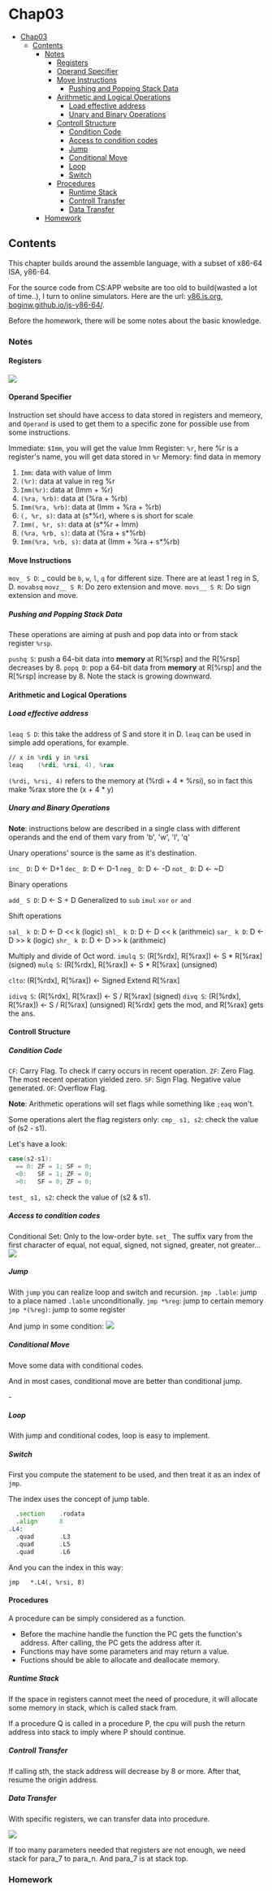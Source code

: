 # Chap03

- [Chap03](#chap03)
  - [Contents](#contents)
    - [Notes](#notes)
      - [Registers](#registers)
      - [Operand Specifier](#operand-specifier)
      - [Move Instructions](#move-instructions)
        - [Pushing and Popping Stack Data](#pushing-and-popping-stack-data)
      - [Arithmetic and Logical Operations](#arithmetic-and-logical-operations)
        - [Load effective address](#load-effective-address)
        - [Unary and Binary Operations](#unary-and-binary-operations)
      - [Controll Structure](#controll-structure)
        - [Condition Code](#condition-code)
        - [Access to condition codes](#access-to-condition-codes)
        - [Jump](#jump)
        - [Conditional Move](#conditional-move)
        - [Loop](#loop)
        - [Switch](#switch)
      - [Procedures](#procedures)
        - [Runtime Stack](#runtime-stack)
        - [Controll Transfer](#controll-transfer)
        - [Data Transfer](#data-transfer)
    - [Homework](#homework)

## Contents

This chapter builds around the assemble language, with a subset of x86-64 ISA, y86-64.

For the source code from CS:APP website are too old to build(wasted a lot of time..), I turn to online simulators. Here are the url: [y86.js.org](http://y86.js.org/), [boginw.github.io/js-y86-64/](https://boginw.github.io/js-y86-64/).

Before the homework, there will be some notes about the basic knowledge.

### Notes

#### Registers

![](img/regs.png)

#### Operand Specifier

Instruction set should have access to data stored in registers and memeory, and `Operand` is used to get them to a specific zone for possible use from some instructions.  

Immediate: `$Imm`, you will get the value Imm
Register: `%r`, here %r is a register's name, you will get data stored in `%r`
Memory: find data in memory 
1. `Imm`: data with value of Imm
2. `(%r)`: data at value in reg %r
3. `Imm(%r)`: data at (Imm + %r)
4. `(%ra, %rb)`: data at (%ra + %rb)
5. `Imm(%ra, %rb)`: data at (Imm + %ra + %rb)
6. `(, %r, s)`: data at (s*%r), where s is short for scale
7. `Imm(, %r, s)`: data at (s*%r + Imm)
8. `(%ra, %rb, s)`: data at (%ra + s*%rb)
9. `Imm(%ra, %rb, s)`: data at (Imm + %ra + s*%rb)


#### Move Instructions

`mov_ S D`: _ could be `b`, `w`, `l`, `q`  for different size. There are at least 1 reg in S, D.
`movabsq`
`movz__ S R`: Do zero extension and move.
`movs__ S R`: Do sign extension and move.

##### Pushing and Popping Stack Data
These operations are aiming at push and pop data into or from stack register `%rsp`.

`pushq S`: push a 64-bit data into **memory** at R[%rsp] and the R[%rsp] decreases by 8.
`popq D`: pop a 64-bit data from **memory** at R[%rsp] and the R[%rsp] increase by 8.
Note the stack is growing downward.

#### Arithmetic and Logical Operations

##### Load effective address
`leaq S D`: this take the address of S and store it in D.
`leaq` can be used in simple add operations, for example.
```asm
// x in %rdi y in %rsi
leaq    (%rdi, %rsi, 4), %rax
```
`(%rdi, %rsi, 4)` refers to the memory at (%rdi + 4 * %rsi), so in fact this make %rax store the (x + 4 * y)

##### Unary and Binary Operations
**Note**: instructions below are described in a single class with different operands and the end of them vary from 'b', 'w', 'l', 'q'

Unary operations' source is the same as it's destination.

`inc_ D`: D <- D+1
`dec_ D`: D <- D-1
`neg_ D`: D <- -D
`not_ D`: D <- ~D

Binary operations

`add_ S D`: D <- S + D
Generalized to `sub` `imul` `xor` `or` `and`

Shift operations

`sal_ k D`: D <- D << k (logic)
`shl_ k D`: D <- D << k (arithmeic)
`sar_ k D`: D <- D >> k (logic)
`shr_ k D`: D <- D >> k (arithmeic)

Multiply and divide of Oct word.
`imulq S`: (R[%rdx], R[%rax]) <- S * R[%rax] (signed)
`mulq S`: (R[%rdx], R[%rax]) <- S * R[%rax] (unsigned)

`clto`: (R[%rdx], R[%rax]) <- Signed Extend R[%rax]

`idivq S`: (R[%rdx], R[%rax]) <- S / R[%rax] (signed)
`divq S`: (R[%rdx], R[%rax]) <- S / R[%rax] (unsigned) 
R[%rdx] gets the mod, and R[%rax] gets the ans.

#### Controll Structure

##### Condition Code

`CF`: Carry Flag. To check if carry occurs in recent operation.
`ZF`: Zero Flag. The most recent operation yielded zero.
`SF`: Sign Flag. Negative value generated.
`OF`: Overflow Flag.

**Note**: Arithmetic operations will set flags while something like `;eaq` won't.

Some operations alert the flag registers only:
`cmp_ s1, s2`: check the value of (s2 - s1).

Let's have a look:
```c
case(s2-s1):
  == 0: ZF = 1; SF = 0;
  <0:   SF = 1; ZF = 0;
  >0:   SF = 0; ZF = 0;
```

`test_ s1, s2`: check the value of (s2 & s1).

##### Access to condition codes

Conditional Set: Only to the low-order byte.
`set_`
The suffix vary from the first character of equal, not equal, signed, not signed, greater, not greater...
![](img/set.png)

##### Jump

With `jump` you can realize loop and switch and recursion.
`jmp .lable`: jump to a place named `.lable` unconditionally.
`jmp *%reg`: jump to certain memory
`jmp *(%reg)`: jump to some register

And jump in some condition:
![](img/jmp.png)

##### Conditional Move
Move some data with conditional codes.

And in most cases, conditional move are better than conditional jump.

-[](img/cmov.png)

##### Loop

With jump and conditional codes, loop is easy to implement. 

##### Switch

First you compute the statement to be used, and then treat it as an index of `jmp`.

The index uses the concept of jump table.

```asm
  .section    .rodata
  .align      8
.L4:
  .quad       .L3
  .quad       .L5
  .quad       .L6
```

And you can the index in this way:

```
jmp   *.L4(, %rsi, 8)
```

#### Procedures

A procedure can be simply considered as a function. 
- Before the machine handle the function the PC gets the function's address. After calling, the PC gets the address after it.
- Functions may have some parameters and may return a value.
- Fuctions should be able to allocate and deallocate memory.

##### Runtime Stack

If the space in registers cannot meet the need of procedure, it will allocate some memory in stack, which is called stack fram.

If a procedure Q is called in a procedure P, the cpu will push the return address into stack to imply where P should continue.

##### Controll Transfer

If calling sth, the stack address will decrease by 8 or more. After that, resume the origin address.

##### Data Transfer

With specific registers, we can transfer data into procedure.

![](img/para_reg.png)

If too many parameters needed that registers are not enough, we need stack for para_7 to para_n. And para_7 is at stack top.

### Homework